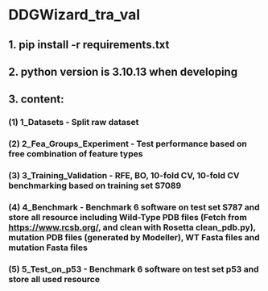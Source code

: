 # DDGWizard_tra_val

## 1. pip install -r requirements.txt

## 2. python version is 3.10.13 when developing

## 3. content:
### (1) 1_Datasets - Split raw dataset  
### (2) 2_Fea_Groups_Experiment - Test performance based on free combination of feature types  
### (3) 3_Training_Validation - RFE, BO, 10-fold CV, 10-fold CV benchmarking based on training set S7089  
### (4) 4_Benchmark - Benchmark 6 software on test set S787 and store all resource including Wild-Type PDB files (Fetch from https://www.rcsb.org/, and clean with Rosetta clean_pdb.py), mutation PDB files (generated by Modeller), WT Fasta files and mutation Fasta files  
### (5) 5_Test_on_p53 - Benchmark 6 software on test set p53 and store all used resource  
